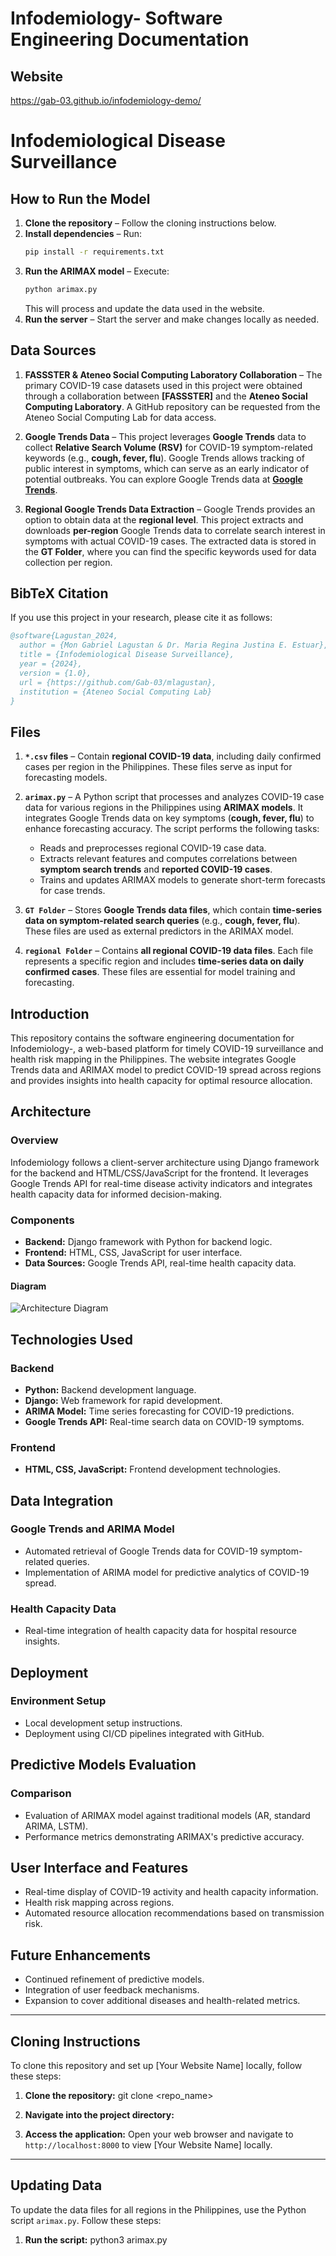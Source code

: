# Infodemiology- Software Engineering Documentation

## Website 
https://gab-03.github.io/infodemiology-demo/

# Infodemiological Disease Surveillance  

## How to Run the Model  
1. **Clone the repository** – Follow the cloning instructions below.  
2. **Install dependencies** – Run:  
   ```bash
   pip install -r requirements.txt
   ```  
3. **Run the ARIMAX model** – Execute:  
   ```bash
   python arimax.py
   ```  
   This will process and update the data used in the website.  
4. **Run the server** – Start the server and make changes locally as needed.  

## Data Sources  
1. **FASSSTER & Ateneo Social Computing Laboratory Collaboration** – The primary COVID-19 case datasets used in this project were obtained through a collaboration between **[FASSSTER]** and the **Ateneo Social Computing Laboratory**. A GitHub repository can be requested from the Ateneo Social Computing Lab for data access.  

2. **Google Trends Data** – This project leverages **Google Trends** data to collect **Relative Search Volume (RSV)** for COVID-19 symptom-related keywords (e.g., **cough, fever, flu**). Google Trends allows tracking of public interest in symptoms, which can serve as an early indicator of potential outbreaks. You can explore Google Trends data at **[Google Trends](https://trends.google.com/trends/)**.  

3. **Regional Google Trends Data Extraction** – Google Trends provides an option to obtain data at the **regional level**. This project extracts and downloads **per-region** Google Trends data to correlate search interest in symptoms with actual COVID-19 cases. The extracted data is stored in the **GT Folder**, where you can find the specific keywords used for data collection per region.  

## BibTeX Citation  
If you use this project in your research, please cite it as follows:  

```bibtex
@software{Lagustan_2024,
  author = {Mon Gabriel Lagustan & Dr. Maria Regina Justina E. Estuar},
  title = {Infodemiological Disease Surveillance},
  year = {2024},
  version = {1.0},
  url = {https://github.com/Gab-03/mlagustan},
  institution = {Ateneo Social Computing Lab}
}
```  

## Files  
1. **`*.csv` files** – Contain **regional COVID-19 data**, including daily confirmed cases per region in the Philippines. These files serve as input for forecasting models.  

2. **`arimax.py`** – A Python script that processes and analyzes COVID-19 case data for various regions in the Philippines using **ARIMAX models**. It integrates Google Trends data on key symptoms (**cough, fever, flu**) to enhance forecasting accuracy. The script performs the following tasks:  
   - Reads and preprocesses regional COVID-19 case data.  
   - Extracts relevant features and computes correlations between **symptom search trends** and **reported COVID-19 cases**.  
   - Trains and updates ARIMAX models to generate short-term forecasts for case trends.  

3. **`GT Folder`** – Stores **Google Trends data files**, which contain **time-series data on symptom-related search queries** (e.g., **cough, fever, flu**). These files are used as external predictors in the ARIMAX model.  

4. **`regional Folder`** – Contains **all regional COVID-19 data files**. Each file represents a specific region and includes **time-series data on daily confirmed cases**. These files are essential for model training and forecasting.  

## Introduction
This repository contains the software engineering documentation for Infodemiology-, a web-based platform for timely COVID-19 surveillance and health risk mapping in the Philippines. The website integrates Google Trends data and ARIMAX model to predict COVID-19 spread across regions and provides insights into health capacity for optimal resource allocation.

## Architecture
### Overview
Infodemiology follows a client-server architecture using Django framework for the backend and HTML/CSS/JavaScript for the frontend. It leverages Google Trends API for real-time disease activity indicators and integrates health capacity data for informed decision-making.

### Components
- **Backend:** Django framework with Python for backend logic.
- **Frontend:** HTML, CSS, JavaScript for user interface.
- **Data Sources:** Google Trends API, real-time health capacity data.

#### Diagram
![Architecture Diagram](link_to_your_architecture_diagram)

## Technologies Used
### Backend
- **Python:** Backend development language.
- **Django:** Web framework for rapid development.
- **ARIMA Model:** Time series forecasting for COVID-19 predictions.
- **Google Trends API:** Real-time search data on COVID-19 symptoms.

### Frontend
- **HTML, CSS, JavaScript:** Frontend development technologies.

## Data Integration
### Google Trends and ARIMA Model
- Automated retrieval of Google Trends data for COVID-19 symptom-related queries.
- Implementation of ARIMA model for predictive analytics of COVID-19 spread.

### Health Capacity Data
- Real-time integration of health capacity data for hospital resource insights.

## Deployment
### Environment Setup
- Local development setup instructions.
- Deployment using CI/CD pipelines integrated with GitHub.

## Predictive Models Evaluation
### Comparison
- Evaluation of ARIMAX model against traditional models (AR, standard ARIMA, LSTM).
- Performance metrics demonstrating ARIMAX's predictive accuracy.

## User Interface and Features
- Real-time display of COVID-19 activity and health capacity information.
- Health risk mapping across regions.
- Automated resource allocation recommendations based on transmission risk.

## Future Enhancements
- Continued refinement of predictive models.
- Integration of user feedback mechanisms.
- Expansion to cover additional diseases and health-related metrics.

---

## Cloning Instructions
To clone this repository and set up [Your Website Name] locally, follow these steps:

1. **Clone the repository:**
git clone <repo_name>


2. **Navigate into the project directory:**

6. **Access the application:**
Open your web browser and navigate to `http://localhost:8000` to view [Your Website Name] locally.

---

## Updating Data

To update the data files for all regions in the Philippines, use the Python script `arimax.py`. Follow these steps:

1. **Run the script:**
python3 arimax.py

